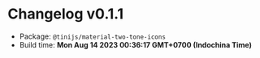 # Changelog v0.1.1

- Package: `@tinijs/material-two-tone-icons`
- Build time: **Mon Aug 14 2023 00:36:17 GMT+0700 (Indochina Time)**

